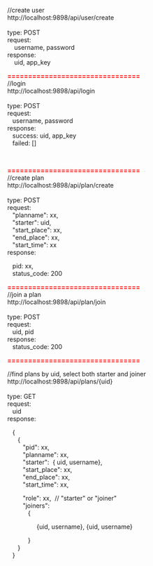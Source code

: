 <p><span>//create user</span><br /><span>http://localhost:9898/api/user/create</span><br /><br /><span>type: POST</span><br /><span>request:</span><br /><span>&nbsp; &nbsp; username, password</span><br /><span>response:</span><br /><span>&nbsp; &nbsp; uid, app_key</span></p>
<p><span style="color: #ff0000;"><strong>================================</strong></span><br /><span>//login</span><br /><span>http://localhost:9898/api/login</span><br /><br /><span>type: POST</span><br /><span>request:</span><br /><span>&nbsp; &nbsp;username, password</span><br /><span>response:</span><br /><span>&nbsp; &nbsp;success: uid, app_key</span><br /><span>&nbsp; &nbsp;failed: []</span></p>
<p>&nbsp;</p>
<p><span style="color: #ff0000;"><strong>================================</strong></span><br /><span>//create plan</span><br /><span>http://localhost:9898/api/plan/create</span><br /><br /><span>type: POST</span><br /><span>request:</span><br /><span>&nbsp; &nbsp;"planname": xx,</span><br /><span>&nbsp; &nbsp;"starter": uid,</span><br /><span>&nbsp; &nbsp;"start_place": xx,</span><br /><span>&nbsp; &nbsp;"end_place": xx,</span><br /><span>&nbsp; &nbsp;"start_time": xx</span><br /><span>response:</span></p>
<p>&nbsp; &nbsp;pid: xx,<br /><span>&nbsp; &nbsp;status_code: 200</span></p>
<p><span style="color: #ff0000;"><strong>================================</strong></span><br /><span>//join a plan</span><br /><span>http://localhost:9898/api/plan/join</span><br /><br /><span>type: POST</span><br /><span>request:</span><br /><span>&nbsp; &nbsp;uid, pid</span><br /><span>response:</span><br /><span>&nbsp; &nbsp;status_code: 200</span></p>
<p><span style="color: #ff0000;"><strong>================================</strong></span></p>
<p><span>//find plans by uid, select both starter and joiner<br />http://localhost:9898/api/plans/{uid}<br /><br />type: GET<br />request:<br />&nbsp; &nbsp;uid<br />response:<br /></span></p>
<p>&nbsp; &nbsp;{<br />&nbsp; &nbsp;&nbsp; &nbsp;{<br />&nbsp; &nbsp;&nbsp; &nbsp;&nbsp; &nbsp;"pid": xx,<br />&nbsp; &nbsp;&nbsp; &nbsp;&nbsp; &nbsp;"planname": xx,<br />&nbsp; &nbsp;&nbsp; &nbsp;&nbsp; &nbsp;"starter": &nbsp;{ uid, username},<br />&nbsp; &nbsp;&nbsp; &nbsp;&nbsp; &nbsp;"start_place": xx,<br />&nbsp; &nbsp;&nbsp; &nbsp;&nbsp; &nbsp;"end_place": xx,<br />&nbsp; &nbsp;&nbsp; &nbsp;&nbsp; &nbsp;"start_time": xx,</p>
<p>&nbsp; &nbsp; &nbsp; &nbsp; &nbsp;"role": xx, &nbsp;// "starter" or "joiner"<br />&nbsp; &nbsp;&nbsp; &nbsp;&nbsp; &nbsp;"joiners":<br />&nbsp; &nbsp;&nbsp; &nbsp;&nbsp; &nbsp;&nbsp; &nbsp;{ &nbsp;&nbsp;</p>
<p>&nbsp; &nbsp; &nbsp; &nbsp; &nbsp; &nbsp; &nbsp; &nbsp; &nbsp;{uid, username},&nbsp;{uid, username}</p>
<p>&nbsp; &nbsp;&nbsp; &nbsp;&nbsp; &nbsp;&nbsp; &nbsp;}<br />&nbsp; &nbsp;&nbsp; &nbsp;}<br />&nbsp; &nbsp;}</p>
<p><span style="font-size: 14px; line-height: 1.5;">&nbsp;</span></p>
<p><span>&nbsp;</span></p>
<p>&nbsp;</p>